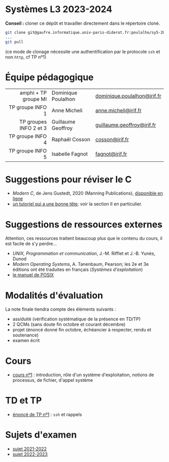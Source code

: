 Systèmes L3 2023-2024
=================

**Conseil :** cloner ce dépôt et travailler directement dans le répertoire cloné.

```bash
git clone git@gaufre.informatique.univ-paris-diderot.fr:poulalho/sy5-2023-2024.git
...
git pull
```
(ce mode de clonage nécessite une authentification par le protocole `ssh`
et non `http`, cf TP nº1)

# Équipe pédagogique

| | | |
|---:|---|---|
| amphi + TP groupe MI | Dominique Poulalhon | dominique.poulalhon@irif.fr |
| TP groupe INFO 1 | Anne Micheli | anne.micheli@irif.fr |
| TP groupes INFO 2 et 3 | Guillaume Geoffroy |  guillaume.geoffroy@irif.fr |
| TP groupe INFO 4 | Raphaël Cosson | cosson@irif.fr |
| TP groupe INFO 5 | Isabelle Fagnot | fagnot@irif.fr |


# Suggestions pour réviser le C

* _Modern C_, de Jens Gustedt, 2020 (Manning Publications), [disponible en
  ligne](https://modernc.gforge.inria.fr/)
* [un tutoriel qui a une bonne
  tête](https://zestedesavoir.com/tutoriels/755/le-langage-c-1/); voir la
  section II en particulier.

# Suggestions de ressources externes 

Attention, ces ressources traitent beaucoup plus que le contenu du cours,
il est facile de s'y perdre...

* _UNIX, Programmation et communication_, J.-M. Rifflet et J.-B. Yunès, Dunod
* _Modern Operating Systems_, A. Tanenbaum, Pearson; les 2e et 3e éditions ont été traduites en français (_Systèmes d'exploitation_)
* [le manuel de POSIX](https://pubs.opengroup.org/onlinepubs/9699919799/)


# Modalités d'évaluation

La note finale tiendra compte des éléments suivants :
* assiduité (vérification systématique de la présence en TD/TP)
* 2 QCMs (sans doute fin octobre et courant décembre)
* projet (énoncé donné fin octobre, échéancier à respecter, rendu et
  soutenance)
* examen écrit


# Cours

* [cours nº1](Cours/cours_1.pdf) : introduction, rôle d'un système
  d'exploitation, notions de processus, de fichier, d'appel système

# TD et TP

* [énoncé de TP nº1](TP/TP1/tp1.pdf) : `ssh` et rappels


# Sujets d'examen

* [sujet 2021-2022](Examens/examen_2021-2022_session1_SY5.pdf)
* [sujet 2022-2023](Examens/examen_2022-2023_session1_SY5.pdf)

